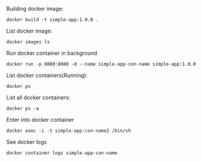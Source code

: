 Building docker image:
```
docker build -t simple-app:1.0.0 .
```


List docker image:
```
docker images ls
```

Run docker container in background
```
docker run -p 8080:8080 -d --name simple-app-con-name simple-app:1.0.0
```

List docker containers(Running):
```
docker ps 
```

List all docker containers:
```
docker ps -a
```

Enter into docker container
```
docker exec -i -t simple-app-con-name2 /bin/sh
```


See docker logs
```
docker container logs simple-app-con-name
```